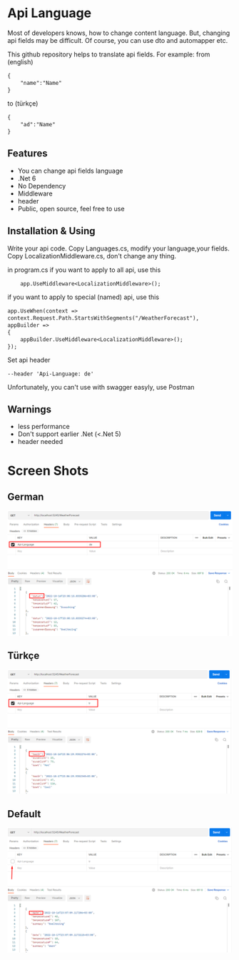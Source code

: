 # Api Language


Most of developers knows, how to change content language.
But, changing api fields may be difficult.
Of course, you can use dto and automapper etc.

This github repository helps to translate api fields.
For example:
from (english)
```
{
    "name":"Name"
}
```
to (türkçe)

```
{
    "ad":"Name"
}
```
## Features

- You can change api fields language 
- .Net 6
- No Dependency
- Middleware
- header 
- Public, open source, feel free to use



## Installation & Using

Write your api code.
Copy Languages.cs, modify your language,your fields.
Copy LocalizationMiddleware.cs, don't change any thing.

in program.cs
if you want to apply to all api, use this
```
    app.UseMiddleware<LocalizationMiddleware>();
```
if you want to apply to special (named) api, use this
```
app.UseWhen(context => context.Request.Path.StartsWithSegments("/WeatherForecast"), appBuilder =>
{
    appBuilder.UseMiddleware<LocalizationMiddleware>();
});
```
Set api header
```
--header 'Api-Language: de'
```
Unfortunately, you can't use with swagger easyly, use Postman

## Warnings
- less performance
- Don't support earlier .Net (<.Net 5)
- header needed

# Screen Shots
## German
![German](Screenshot_1.png)

## Türkçe
![Türkçe](Screenshot_2.png)

## Default
![Default](Screenshot_3.png)